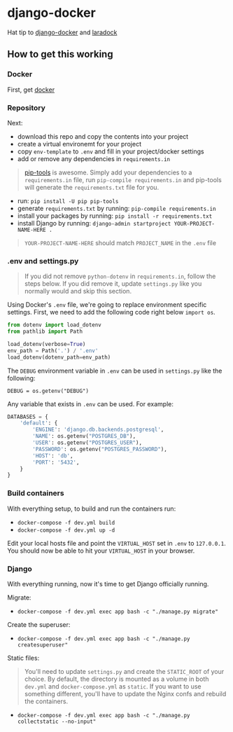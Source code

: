 # django-docker

Hat tip to [django-docker](https://github.com/huchenw/django-docker) and [laradock](https://github.com/laradock/laradock)

## How to get this working
### Docker
First, get [docker](https://www.docker.com)

### Repository
Next:

* download this repo and copy the contents into your project
* create a virtual environemt for your project
* copy `env-template` to `.env` and fill in your project/docker settings
* add or remove any dependencies in `requirements.in`

> [pip-tools](https://github.com/jazzband/pip-tools) is awesome. Simply add your dependencies to a `requirements.in` file, run `pip-compile requirements.in` and pip-tools will generate the `requirements.txt` file for you.

* run: `pip install -U pip pip-tools`
* generate `requirements.txt` by running: `pip-compile requirements.in`
* install your packages by running: `pip install -r requirements.txt`
* install Django by running: `django-admin startproject YOUR-PROJECT-NAME-HERE .`

> `YOUR-PROJECT-NAME-HERE` should match `PROJECT_NAME` in the `.env` file

### .env and settings.py
> If you did not remove `python-dotenv` in `requirements.in`, follow the steps below. If you did remove it, update `settings.py` like you normally would and skip this section.

Using Docker's `.env` file, we're going to replace environment specific settings. First, we need to add the following code right below `import os`.

```python
from dotenv import load_dotenv
from pathlib import Path

load_dotenv(verbose=True)
env_path = Path('.') / '.env'
load_dotenv(dotenv_path=env_path)
```

The `DEBUG` environment variable in `.env` can be used in `settings.py` like the following:

`DEBUG = os.getenv("DEBUG")`

Any variable that exists in `.env` can be used. For example:

```python
DATABASES = {
    'default': {
        'ENGINE': 'django.db.backends.postgresql',
        'NAME': os.getenv("POSTGRES_DB"),
        'USER': os.getenv("POSTGRES_USER"),
        'PASSWORD': os.getenv("POSTGRES_PASSWORD"),
        'HOST': 'db',
        'PORT': '5432',
    }
}
```

### Build containers
With everything setup, to build and run the containers run:
* `docker-compose -f dev.yml build`
* `docker-compose -f dev.yml up -d`

Edit your local hosts file and point the `VIRTUAL_HOST` set in `.env` to `127.0.0.1`. You should now be able to hit your `VIRTUAL_HOST` in your browser.

### Django
With everything running, now it's time to get Django officially running. 

Migrate:
* `docker-compose -f dev.yml exec app bash -c "./manage.py migrate"`

Create the superuser:
* `docker-compose -f dev.yml exec app bash -c "./manage.py createsuperuser"`

Static files:
> You'll need to update `settings.py` and create the `STATIC_ROOT` of your choice. By default, the directory is mounted as a volume in both `dev.yml` and `docker-compose.yml` as `static`. If you want to use something different, you'll have to update the Nginx confs and rebuild the containers.
* `docker-compose -f dev.yml exec app bash -c "./manage.py collectstatic --no-input"`
